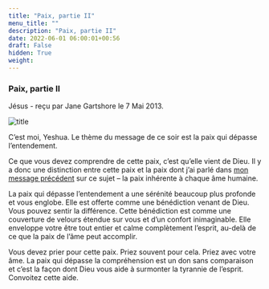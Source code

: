 ```yaml
---
title: "Paix, partie II"
menu_title: ""
description: "Paix, partie II"
date: 2022-06-01 06:00:01+00:56
draft: False
hidden: True
weight:
---
```

### Paix, partie II

Jésus - reçu par Jane Gartshore le 7 Mai 2013.

![title](/fr-contemporary-messages/fr-contemporary-messages-by-date-order/fr-contemporary-messages-2013/fr-2013-paix-interieure-3-2013.jpg)

C’est moi, Yeshua. Le thème du message de ce soir est la paix qui dépasse l’entendement.

Ce que vous devez comprendre de cette paix, c’est qu’elle vient de Dieu. Il y a donc une distinction entre cette paix et la paix dont j’ai parlé dans [mon message précédent](/fr-contemporary-messages/fr-contemporary-messages-by-date-order/fr-contemporary-messages-2013/fr-2013-4-30-1-bs-jesus/) sur ce sujet – la paix inhérente à chaque âme humaine.

La paix qui dépasse l’entendement a une sérénité beaucoup plus profonde et vous englobe. Elle est offerte comme une bénédiction venant de Dieu. Vous pouvez sentir la différence. Cette bénédiction est comme une couverture de velours étendue sur vous et d’un confort inimaginable. Elle enveloppe votre être tout entier et calme complètement l’esprit, au-delà de ce que la paix de l’âme peut accomplir.

Vous devez prier pour cette paix. Priez souvent pour cela. Priez avec votre âme. La paix qui dépasse la compréhension est un don sans comparaison et c’est la façon dont Dieu vous aide à surmonter la tyrannie de l’esprit. Convoitez cette aide.
